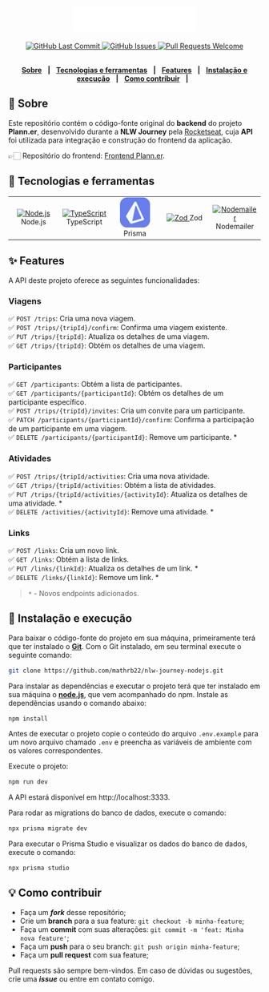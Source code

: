 <div align="center">
<img src=".github/logo.svg" alt="plann.er" style="height: 50px">
<br/>
<br/>
</div>
<div align="center">
   <a href="https://github.com/mathrb22/nlw-journey-nodejs/commits/main">
      <img alt="GitHub Last Commit" src="https://img.shields.io/github/last-commit/mathrb22/nlw-journey-nodejs">
   </a>
   <a href="https://github.com/mathrb22/nlw-journey-nodejs/issues">
      <img alt="GitHub Issues" src="https://img.shields.io/github/issues/mathrb22/nlw-journey-nodejs">
   </a>
   <a href="https://github.com/mathrb22/nlw-journey-nodejs/pulls">
      <img alt="Pull Requests Welcome" src="https://img.shields.io/badge/PRs-welcome-brightgreen.svg?style=flat-square">
   </a>
</div>

</br>
<div align="center">

[**Sobre**](#-sobre) &nbsp;&nbsp;**|**&nbsp;&nbsp;
[**Tecnologias e ferramentas**](#-tecnologias-e-ferramentas) &nbsp;&nbsp;**|**&nbsp;&nbsp;
[**Features**](#-features) &nbsp;&nbsp;**|**&nbsp;&nbsp;
[**Instalação e execução**](#-instalação-e-execução) &nbsp;&nbsp;**|**&nbsp;&nbsp;
[**Como contribuir**](#-como-contribuir) &nbsp;&nbsp;**|**&nbsp;&nbsp;

</div>

## 📃 Sobre

Este repositório contém o código-fonte original do **backend** do projeto **Plann.er**, desenvolvido durante a **NLW Journey** pela [Rocketseat](https://github.com/Rocketseat), cuja **API** foi utilizada para integração e construção do frontend da aplicação.

👉🏻 Repositório do frontend: [Frontend Plann.er](https://github.com/mathrb22/nlw-journey-frontend).

## 🚀 Tecnologias e ferramentas

<table>
  <tr>
    <td align="center" width="90">
      <a href="https://nodejs.org/" target="_blank" rel="noopener noreferrer">
        <img width="60" src="https://user-images.githubusercontent.com/25181517/183568594-85e280a7-0d7e-4d1a-9028-c8c2209e073c.png" alt="Node.js" title="Node.js"/>
      </a>
      <span>Node.js</span>
    </td>
    <td align="center" width="90">
      <a href="https://www.typescriptlang.org/">
        <img width="60" src="https://user-images.githubusercontent.com/25181517/183890598-19a0ac2d-e88a-4005-a8df-1ee36782fde1.png" alt="TypeScript" title="TypeScript"/>
      </a>
      <span>TypeScript</span>
    </td>
    <td align="center" width="90">
      <a href="https://www.prisma.io/" target="_blank" rel="noopener noreferrer">
        <img width="60" src="https://raw.githubusercontent.com/tandpfun/skill-icons/main/icons/Prisma.svg" alt="Prisma" title="Prisma"/>
      </a>
      <span>Prisma</span>
    </td>
    <td align="center" width="90">
      <a href="https://zod.dev" target="_blank" rel="noopener noreferrer">
        <img width="60" src="https://zod.dev/logo.svg" alt="Zod" title="Zod"/>
      </a>
      <span>Zod</span>
    </td>
    <td align="center" width="90">
      <a href="https://nodemailer.com/" target="_blank" rel="noopener noreferrer">
        <img width="60" src="https://nodemailer.com/nm_logo_200x136.png" alt="Nodemailer" title="Nodemailer"/>
      </a>
      <span>Nodemailer</span>
    </td>
  </tr>
</table>

## ✨ Features

A API deste projeto oferece as seguintes funcionalidades:

### Viagens

✅ `POST /trips`: Cria uma nova viagem.</br>
✅ `POST /trips/{tripId}/confirm`: Confirma uma viagem existente.</br>
✅ `PUT /trips/{tripId}`: Atualiza os detalhes de uma viagem.</br>
✅ `GET /trips/{tripId}`: Obtém os detalhes de uma viagem.</br>

### Participantes

✅ `GET /participants`: Obtém a lista de participantes.</br>
✅ `GET /participants/{participantId}`: Obtém os detalhes de um participante específico.</br>
✅ `POST /trips/{tripId}/invites`: Cria um convite para um participante.</br>
✅ `PATCH /participants/{participantId}/confirm`: Confirma a participação de um participante em uma viagem.</br>
✅ `DELETE /participants/{participantId}`: Remove um participante. \*</br>

### Atividades

✅ `POST /trips/{tripId/activities`: Cria uma nova atividade.</br>
✅ `GET /trips/{tripId/activities`: Obtém a lista de atividades.</br>
✅ `PUT /trips/{tripId/activities/{activityId}`: Atualiza os detalhes de uma atividade. \*</br>
✅ `DELETE /activities/{activityId}`: Remove uma atividade. \*</br>

### Links

✅ `POST /links`: Cria um novo link.</br>
✅ `GET /links`: Obtém a lista de links.</br>
✅ `PUT /links/{linkId}`: Atualiza os detalhes de um link. \*</br>
✅ `DELETE /links/{linkId}`: Remove um link. \*</br>

> `*` - Novos endpoints adicionados.

## 🔧 Instalação e execução

Para baixar o código-fonte do projeto em sua máquina, primeiramente terá que ter instalado o [**Git**](https://git-scm.com/).
Com o Git instalado, em seu terminal execute o seguinte comando:

```bash
git clone https://github.com/mathrb22/nlw-journey-nodejs.git
```

Para instalar as dependências e executar o projeto terá que ter instalado em sua máquina o [**node.js**](https://nodejs.org/en/), que vem acompanhado do npm. Instale as dependências usando o comando abaixo:

```bash
npm install
```

Antes de executar o projeto copie o conteúdo do arquivo `.env.example` para um novo arquivo chamado `.env` e preencha as variáveis de ambiente com os valores correspondentes.

Execute o projeto:

```bash
npm run dev
```

A API estará disponível em http://localhost:3333.

Para rodar as migrations do banco de dados, execute o comando:

```bash
npx prisma migrate dev
```

Para executar o Prisma Studio e visualizar os dados do banco de dados, execute o comando:

```bash
npx prisma studio
```

## 💡 Como contribuir

- Faça um **_fork_** desse repositório;
- Crie um **branch** para a sua feature: `git checkout -b minha-feature`;
- Faça um **commit** com suas alterações: `git commit -m 'feat: Minha nova feature'`;
- Faça um **push** para o seu branch: `git push origin minha-feature`;
- Faça um **pull request** com sua feature;

Pull requests são sempre bem-vindos. Em caso de dúvidas ou sugestões, crie uma _**issue**_ ou entre em contato comigo.

